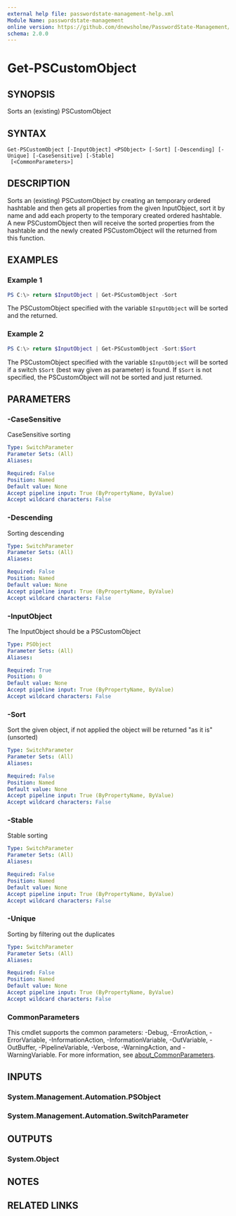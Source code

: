 ```yaml
---
external help file: passwordstate-management-help.xml
Module Name: passwordstate-management
online version: https://github.com/dnewsholme/PasswordState-Management/blob/master/docs/Get-PSCustomObject.md
schema: 2.0.0
---
```


# Get-PSCustomObject

## SYNOPSIS
Sorts an (existing) PSCustomObject

## SYNTAX

```
Get-PSCustomObject [-InputObject] <PSObject> [-Sort] [-Descending] [-Unique] [-CaseSensitive] [-Stable]
 [<CommonParameters>]
```

## DESCRIPTION
Sorts an (existing) PSCustomObject by creating an temporary ordered hashtable and then gets all properties from the given InputObject, sort it by name and add each property to the temporary created ordered hashtable.  
A new PSCustomObject then will receive the sorted properties from the hashtable and the newly created PSCustomObject will the returned from this function.  

## EXAMPLES

### Example 1
```powershell
PS C:\> return $InputObject | Get-PSCustomObject -Sort
```

The PSCustomObject specified with the variable `$InputObject` will be sorted and the returned.

### Example 2
```powershell
PS C:\> return $InputObject | Get-PSCustomObject -Sort:$Sort
```

The PSCustomObject specified with the variable `$InputObject` will be sorted if a switch `$Sort` (best way given as parameter) is found. If `$Sort` is not specified, the PSCustomObject will not be sorted and just returned.

## PARAMETERS

### -CaseSensitive
CaseSensitive sorting

```yaml
Type: SwitchParameter
Parameter Sets: (All)
Aliases:

Required: False
Position: Named
Default value: None
Accept pipeline input: True (ByPropertyName, ByValue)
Accept wildcard characters: False
```

### -Descending
Sorting descending

```yaml
Type: SwitchParameter
Parameter Sets: (All)
Aliases:

Required: False
Position: Named
Default value: None
Accept pipeline input: True (ByPropertyName, ByValue)
Accept wildcard characters: False
```

### -InputObject
The InputObject should be a PSCustomObject

```yaml
Type: PSObject
Parameter Sets: (All)
Aliases:

Required: True
Position: 0
Default value: None
Accept pipeline input: True (ByPropertyName, ByValue)
Accept wildcard characters: False
```

### -Sort
Sort the given object, if not applied the object will be returned "as it is" (unsorted)

```yaml
Type: SwitchParameter
Parameter Sets: (All)
Aliases:

Required: False
Position: Named
Default value: None
Accept pipeline input: True (ByPropertyName, ByValue)
Accept wildcard characters: False
```

### -Stable
Stable sorting

```yaml
Type: SwitchParameter
Parameter Sets: (All)
Aliases:

Required: False
Position: Named
Default value: None
Accept pipeline input: True (ByPropertyName, ByValue)
Accept wildcard characters: False
```

### -Unique
Sorting by filtering out the duplicates

```yaml
Type: SwitchParameter
Parameter Sets: (All)
Aliases:

Required: False
Position: Named
Default value: None
Accept pipeline input: True (ByPropertyName, ByValue)
Accept wildcard characters: False
```

### CommonParameters
This cmdlet supports the common parameters: -Debug, -ErrorAction, -ErrorVariable, -InformationAction, -InformationVariable, -OutVariable, -OutBuffer, -PipelineVariable, -Verbose, -WarningAction, and -WarningVariable. For more information, see [about_CommonParameters](http://go.microsoft.com/fwlink/?LinkID=113216).

## INPUTS

### System.Management.Automation.PSObject

### System.Management.Automation.SwitchParameter

## OUTPUTS

### System.Object
## NOTES

## RELATED LINKS

